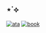 ## ⋆˙⟡

[![ata](https://img.shields.io/badge/ata-%20-9cba9b?style=flat&logoColor=white&labelColor=9cba9b&color=9cba9b)](https://whatsurnamegirlfriend.atabook.org/)
[![book](https://img.shields.io/badge/book-%20-white?style=flat&labelColor=ffffff&color=ffffff)](https://whatsurnamegirlfriend.atabook.org/)
